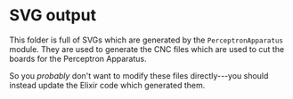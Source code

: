 # SVG output

This folder is full of SVGs which are generated by the `PerceptronApparatus` module. They are used to generate the CNC files which are used to cut the boards for the Perceptron Apparatus.

So you _probably_ don't want to modify these files directly---you should instead update the Elixir code which generated them.
